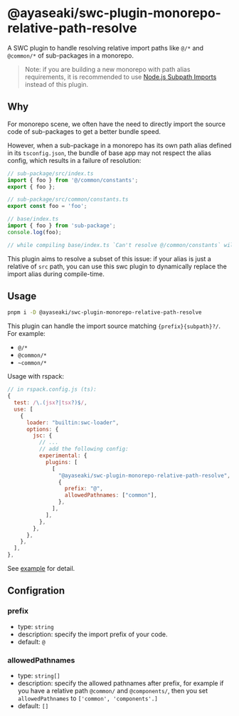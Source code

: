 # @ayaseaki/swc-plugin-monorepo-relative-path-resolve

A SWC plugin to handle resolving relative import paths like `@/*` and `@common/*` of sub-packages in a monorepo.

> Note: if you are building a new monorepo with path alias requirements, it is recommended to use [Node.js Subpath Imports](https://stackoverflow.com/questions/70462537/what-is-a-subpath-pattern-in-nodejs) instead of this plugin.

## Why

For monorepo scene, we often have the need to directly import the source code of sub-packages to get a better bundle speed. 

However, when a sub-package in a monorepo has its own path alias defined in its `tsconfig.json`, the bundle of base app may not respect the alias config, which results in a failure of resolution:

```ts
// sub-package/src/index.ts
import { foo } from '@/common/constants';
export { foo };

// sub-package/src/common/constants.ts
export const foo = 'foo';
```

```ts
// base/index.ts
import { foo } from 'sub-package'; 
console.log(foo);

// while compiling base/index.ts `Can't resolve @/common/constants` will be thrown
```

This plugin aims to resolve a subset of this issue: if your alias is just a relative of `src` path, you can use this swc plugin to dynamically replace the import alias during compile-time.

## Usage

```bash
pnpm i -D @ayaseaki/swc-plugin-monorepo-relative-path-resolve
```

This plugin can handle the import source matching `{prefix}{subpath}?/`. For example:

- `@/*`
- `@common/*`
- `~common/*`

Usage with rspack:

```js
// in rspack.config.js (ts):
{
  test: /\.(jsx?|tsx?)$/,
  use: [
    {
      loader: "builtin:swc-loader",
      options: {
        jsc: {
          // ...
          // add the following config:
          experimental: {
            plugins: [
              [
                "@ayaseaki/swc-plugin-monorepo-relative-path-resolve",
                {
                  prefix: "@",
                  allowedPathnames: ["common"],
                },
              ],
            ],
          },
        },
      },
    },
  ],
},
```

See [example](https://github.com/kirainmoe/swc-plugin-monorepo-relative-path-resolve/tree/master/example) for detail.

## Configration

### prefix

- type: `string`
- description: specify the import prefix of your code.
- default: `@`

### allowedPathnames

- type: `string[]`
- description: specify the allowed pathnames after prefix, for example if you have a relative path `@common/` and `@components/`, then you set `allowedPathnames` to `['common', 'components'.]`
- default: `[]`
